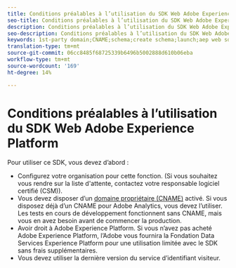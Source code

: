 ```yaml
---
title: Conditions préalables à l’utilisation du SDK Web Adobe Experience Platform
seo-title: Conditions préalables à l’utilisation du SDK Web Adobe Experience Platform
description: Conditions préalables à l’utilisation du SDK Web Adobe Experience Platform
seo-description: Conditions préalables à l’utilisation du SDK Web Adobe Experience Platform
keywords: 1st-party domain;CNAME;schema;create schema;launch;aep web sdk extension;extension;configuration id;configuration tool;data element;create data element;XDM Object;sendEvent;send Event;
translation-type: tm+mt
source-git-commit: 06cc8485f68725339b6496b5002888d610b06eba
workflow-type: tm+mt
source-wordcount: '169'
ht-degree: 14%

---
```



# Conditions préalables à l’utilisation du SDK Web Adobe Experience Platform

Pour utiliser ce SDK, vous devez d’abord :

- Configurez votre organisation pour cette fonction. (Si vous souhaitez vous rendre sur la liste d&#39;attente, contactez votre responsable logiciel certifié (CSM)).
- Vous devez disposer d’un [domaine propriétaire (CNAME)](https://docs.adobe.com/content/help/fr-FR/core-services/interface/ec-cookies/cookies-first-party.html) activé. Si vous disposez déjà d’un CNAME pour Adobe Analytics, vous devez l’utiliser. Les tests en cours de développement fonctionnent sans CNAME, mais vous en avez besoin avant de commencer la production.
- Avoir droit à Adobe Experience Platform. Si vous n’avez pas acheté Adobe Experience Platform, l’Adobe vous fournira la Fondation Data Services Experience Platform pour une utilisation limitée avec le SDK sans frais supplémentaires.
- Vous devez utiliser la dernière version du service d’identifiant visiteur.
